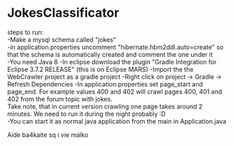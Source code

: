 # JokesClassificator  
steps to run:  
-Make a mysql schema called "jokes"  
-in application.properties uncomment "hibernate.hbm2ddl.auto=create" so that the schema is automatically created and comment the one under it  
-You need Java 8
-In eclipse download the plugin "Gradle Integration for Eclipse 3.7.2 RELEASE" (this is on Eclipse MARS)
-Import the the WebCrawler project as a gradle project
-Right click on project -> Gradle -> Refresh Dependencies
-In application.properties set page_start and page_end. For example values 400 and 402 will crawl pages 400, 401 and 402 from the forum topic with jokes.  
Take note, that in current version crawling one page takes around 2 minutes. We need to run it during the night probably :D  
-You can start it as normal java application from the main in Application.java  

Aide ba4kaite sq i vie malko
